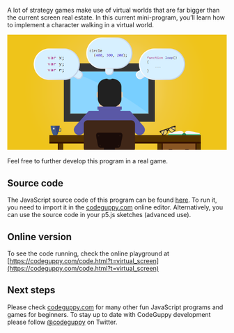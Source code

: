 A lot of strategy games make use of virtual worlds that are far bigger than the current screen real estate. In this current mini-program, you’ll learn how to implement a character walking in a virtual world. 

![Image](thumb.png)

Feel free to further develop this program in a real game.

 
## Source code 
The JavaScript source code of this program can be found [here](sketches/program.js). To run it, you need to import it in the [codeguppy.com](https://codeguppy.com) online editor. Alternatively, you can use the source code in your p5.js sketches (advanced use). 
## Online version 
To see the code running, check the online playground at [https://codeguppy.com/code.html?t=virtual_screen](https://codeguppy.com/code.html?t=virtual_screen) 
## Next steps 
Please check [codeguppy.com](https://codeguppy.com) for many other fun JavaScript programs and games for beginners. To stay up to date with CodeGuppy development please follow [@codeguppy](https://twitter.com/codeguppy) on Twitter.  
